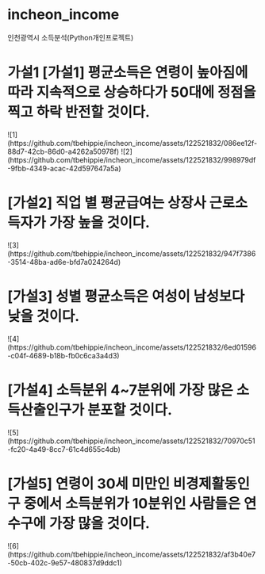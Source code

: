 # incheon_income
인천광역시 소득분석(Python개인프로젝트)

<h1> 가설1 [가설1] 평균소득은 연령이 높아짐에 따라 지속적으로 상승하다가 50대에 정점을 찍고 하락 반전할 것이다.</h1>
![1](https://github.com/tbehippie/incheon_income/assets/122521832/086ee12f-88d7-42cb-86d0-a4262a50978f)
![2](https://github.com/tbehippie/incheon_income/assets/122521832/998979df-9fbb-4349-acac-42d597647a5a)

<h1> [가설2] 직업 별 평균급여는 상장사 근로소득자가 가장 높을 것이다. </h1>
![3](https://github.com/tbehippie/incheon_income/assets/122521832/947f7386-3514-48ba-ad6e-bfd7a024264d)

<h1> [가설3] 성별 평균소득은 여성이 남성보다 낮을 것이다. </h1>
![4](https://github.com/tbehippie/incheon_income/assets/122521832/6ed01596-c04f-4689-b18b-fb0c6ca3a4d3)

<h1> [가설4] 소득분위 4~7분위에 가장 많은 소득산출인구가 분포할 것이다. </h1>
![5](https://github.com/tbehippie/incheon_income/assets/122521832/70970c51-fc20-4a49-8cc7-61c4d655c4db)

<h1> [가설5] 연령이 30세 미만인 비경제활동인구 중에서 소득분위가 10분위인 사람들은 연수구에 가장 많을 것이다. </h1>
![6](https://github.com/tbehippie/incheon_income/assets/122521832/af3b40e7-50cb-402c-9e57-480837d9ddc1)

